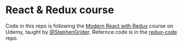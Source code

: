 # React & Redux course

Code in this repo is following the [Modern React with Redux](https://www.udemy.com/react-redux/learn/v4/overview) course on Udemy, taught by [@StephenGrider](https://github.com/StephenGrider). Refernce code is in the [redux-code](https://github.com/StephenGrider/redux-code) repo.
